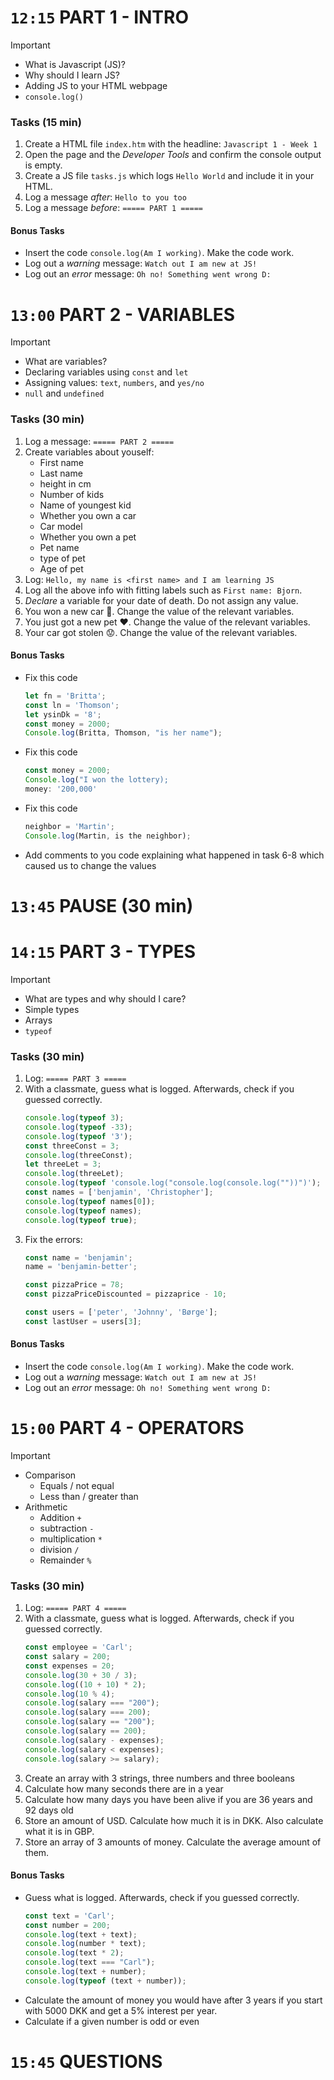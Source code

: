 




#  `12:15` PART 1 - INTRO
> [!IMPORTANT]
> * What is Javascript (JS)?
> * Why should I learn JS?
> * Adding JS to your HTML webpage
> * `console.log()`



### Tasks (15 min)
1. Create a HTML file `index.htm` with the headline: `Javascript 1 - Week 1`
1. Open the page and the *Developer Tools* and confirm the console output is empty.
1. Create a JS file `tasks.js` which logs `Hello World` and include it in your HTML.
1. Log a message *after*: `Hello to you too`
1. Log a message *before*: `===== PART 1 =====`

#### Bonus Tasks
* Insert the code `console.log(Am I working)`. Make the code work.
* Log out a *warning* message: `Watch out I am new at JS!`
* Log out an *error* message: `Oh no! Something went wrong D:`


# `13:00` PART 2 - VARIABLES
> [!IMPORTANT]
> * What are variables?
> * Declaring variables using `const` and `let`
> * Assigning values: `text`, `numbers`, and `yes/no`
> * `null` and `undefined` 

### Tasks (30 min)
1. Log a message: `===== PART 2 =====`
1. Create variables about youself:
   * First name
   * Last name
   * height in cm
   * Number of kids
   * Name of youngest kid
   * Whether you own a car
   * Car model
   * Whether you own a pet
   * Pet name
   * type of pet
   * Age of pet
1. Log: `Hello, my name is <first name> and I am learning JS`
1. Log all the above info with fitting labels such as `First name: Bjorn`.
1. *Declare* a variable for your date of death. Do not assign any value.
1. You won a new car 🤩. Change the value of the relevant variables.
1. You just got a new pet ❤️. Change the value of the relevant variables.
1. Your car got stolen 😟. Change the value of the relevant variables. 


#### Bonus Tasks
* Fix this code
    ```js
    let fn = 'Britta';
    const ln = 'Thomson';
    let ysinDk = '8';
    const money = 2000;
    Console.log(Britta, Thomson, "is her name");
    ```
* Fix this code
    ```js
    const money = 2000;
    Console.log("I won the lottery);
    money: '200,000'
    ```
* Fix this code
    ```js
    neighbor = 'Martin';
    Console.log(Martin, is the neighbor);
    ```
* Add comments to you code explaining what happened in task 6-8 which caused us to change the values


# `13:45` PAUSE (30 min)

# `14:15` PART 3 - TYPES
> [!IMPORTANT]
> * What are types and why should I care?
> * Simple types
> * Arrays
> * `typeof`



### Tasks (30 min)
1. Log: `===== PART 3 =====`
1. With a classmate, guess what is logged. Afterwards, check if you guessed correctly.
    ```js
    console.log(typeof 3);
    console.log(typeof -33);
    console.log(typeof '3');
    const threeConst = 3;
    console.log(threeConst);
    let threeLet = 3;
    console.log(threeLet);
    console.log(typeof 'console.log("console.log(console.log(""))")');
    const names = ['benjamin', 'Christopher'];
    console.log(typeof names[0]);
    console.log(typeof names);
    console.log(typeof true);
    ```
1. Fix the errors:
    ```js
    const name = 'benjamin';
    name = 'benjamin-better';

    const pizzaPrice = 78;
    const pizzaPriceDiscounted = pizzaprice - 10;

    const users = ['peter', 'Johnny', 'Børge'];
    const lastUser = users[3];
    ```

#### Bonus Tasks
* Insert the code `console.log(Am I working)`. Make the code work.
* Log out a *warning* message: `Watch out I am new at JS!`
* Log out an *error* message: `Oh no! Something went wrong D:`



# `15:00` PART 4 - OPERATORS
> [!IMPORTANT]
> * Comparison
>    * Equals / not equal
>    * Less than / greater than
> * Arithmetic
>    * Addition `+`
>    * subtraction `-`
>    * multiplication `*`
>    * division `/`
>    * Remainder `%`



### Tasks (30 min)
1. Log: `===== PART 4 =====`
1. With a classmate, guess what is logged. Afterwards, check if you guessed correctly.
    ```js
    const employee = 'Carl';
    const salary = 200;
    const expenses = 20;
    console.log(30 + 30 / 3);
    console.log((10 + 10) * 2);
    console.log(10 % 4);
    console.log(salary === "200");
    console.log(salary === 200);
    console.log(salary == "200");
    console.log(salary == 200);
    console.log(salary - expenses);
    console.log(salary < expenses);
    console.log(salary >= salary);
    ```
1. Create an array with 3 strings, three numbers and three booleans
1. Calculate how many seconds there are in a year
1. Calculate how many days you have been alive if you are 36 years and 92 days old
1. Store an amount of USD. Calculate how much it is in DKK. Also calculate what it is in GBP.
1. Store an array of 3 amounts of money. Calculate the average amount of them.

#### Bonus Tasks
* Guess what is logged. Afterwards, check if you guessed correctly.
    ```js
    const text = 'Carl';
    const number = 200;
    console.log(text + text);
    console.log(number * text);
    console.log(text * 2);
    console.log(text === "Carl");
    console.log(text + number);
    console.log(typeof (text + number));
    ```
* Calculate the amount of money you would have after 3 years if you start with 5000 DKK and get a 5% interest per year.
* Calculate if a given number is odd or even



# `15:45` QUESTIONS